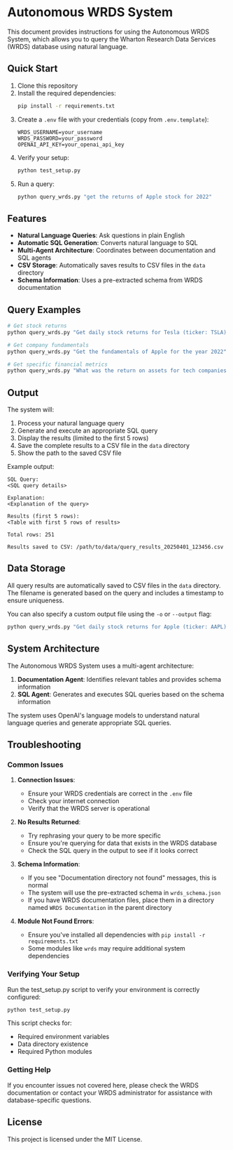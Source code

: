 # Autonomous WRDS System

This document provides instructions for using the Autonomous WRDS System, which allows you to query the Wharton Research Data Services (WRDS) database using natural language.

## Quick Start

1. Clone this repository
2. Install the required dependencies:
   ```bash
   pip install -r requirements.txt
   ```
3. Create a `.env` file with your credentials (copy from `.env.template`):
   ```
   WRDS_USERNAME=your_username
   WRDS_PASSWORD=your_password
   OPENAI_API_KEY=your_openai_api_key
   ```
4. Verify your setup:
   ```bash
   python test_setup.py
   ```
5. Run a query:
   ```bash
   python query_wrds.py "get the returns of Apple stock for 2022"
   ```

## Features

- **Natural Language Queries**: Ask questions in plain English
- **Automatic SQL Generation**: Converts natural language to SQL
- **Multi-Agent Architecture**: Coordinates between documentation and SQL agents
- **CSV Storage**: Automatically saves results to CSV files in the `data` directory
- **Schema Information**: Uses a pre-extracted schema from WRDS documentation

## Query Examples

```bash
# Get stock returns
python query_wrds.py "Get daily stock returns for Tesla (ticker: TSLA) for the year 2022"

# Get company fundamentals
python query_wrds.py "Get the fundamentals of Apple for the year 2022"

# Get specific financial metrics
python query_wrds.py "What was the return on assets for tech companies in 2022?"
```

## Output

The system will:
1. Process your natural language query
2. Generate and execute an appropriate SQL query
3. Display the results (limited to the first 5 rows)
4. Save the complete results to a CSV file in the `data` directory
5. Show the path to the saved CSV file

Example output:
```
SQL Query:
<SQL query details>

Explanation:
<Explanation of the query>

Results (first 5 rows):
<Table with first 5 rows of results>

Total rows: 251

Results saved to CSV: /path/to/data/query_results_20250401_123456.csv
```

## Data Storage

All query results are automatically saved to CSV files in the `data` directory. The filename is generated based on the query and includes a timestamp to ensure uniqueness.

You can also specify a custom output file using the `-o` or `--output` flag:

```bash
python query_wrds.py "Get daily stock returns for Apple (ticker: AAPL) for the year 2022" -o apple_returns.csv
```

## System Architecture

The Autonomous WRDS System uses a multi-agent architecture:

1. **Documentation Agent**: Identifies relevant tables and provides schema information
2. **SQL Agent**: Generates and executes SQL queries based on the schema information

The system uses OpenAI's language models to understand natural language queries and generate appropriate SQL queries.

## Troubleshooting

### Common Issues

1. **Connection Issues**:
   - Ensure your WRDS credentials are correct in the `.env` file
   - Check your internet connection
   - Verify that the WRDS server is operational

2. **No Results Returned**:
   - Try rephrasing your query to be more specific
   - Ensure you're querying for data that exists in the WRDS database
   - Check the SQL query in the output to see if it looks correct

3. **Schema Information**:
   - If you see "Documentation directory not found" messages, this is normal
   - The system will use the pre-extracted schema in `wrds_schema.json`
   - If you have WRDS documentation files, place them in a directory named `WRDS Documentation` in the parent directory

4. **Module Not Found Errors**:
   - Ensure you've installed all dependencies with `pip install -r requirements.txt`
   - Some modules like `wrds` may require additional system dependencies

### Verifying Your Setup

Run the test_setup.py script to verify your environment is correctly configured:

```bash
python test_setup.py
```

This script checks for:
- Required environment variables
- Data directory existence
- Required Python modules

### Getting Help

If you encounter issues not covered here, please check the WRDS documentation or contact your WRDS administrator for assistance with database-specific questions.

## License

This project is licensed under the MIT License.
